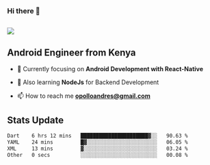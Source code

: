 ### Hi there 👋
<h2 align="left"><img src="https://readme-typing-svg.herokuapp.com?color='blue'&lines=I'm+Andrew+Opollo😊;Welcome+to+my+Github😜"> </h2>

## Android Engineer from Kenya


- 🌱 Currently focusing on **Android Development with React-Native**

- 🔭 Also learning **NodeJs** for Backend Development

- 📫 How to reach me **opolloandres@gmail.com**


## Stats Update
<!--START_SECTION:waka-->

```txt
Dart    6 hrs 12 mins   ██████████████████████▓░░   90.63 %
YAML    24 mins         █▓░░░░░░░░░░░░░░░░░░░░░░░   06.05 %
XML     13 mins         ▓░░░░░░░░░░░░░░░░░░░░░░░░   03.24 %
Other   0 secs          ░░░░░░░░░░░░░░░░░░░░░░░░░   00.08 %
```

<!--END_SECTION:waka-->


